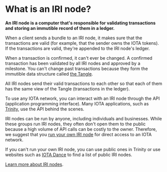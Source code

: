 # What is an IRI node?

**An IRI node is a computer that's responsible for validating transactions and storing an immutible record of them in a ledger.**

When a client sends a bundle to an IRI node, it makes sure that the transactions are valid (for example, that the sender owns the IOTA tokens). If the transactions are valid, they're appended to the IRI node's ledger.

When a transaction is confirmed, it can't ever be changed. A confirmed transaction has been validated by all IRI nodes and approved by a milestone. You can't change past transactions because they form the immutible data structure called [the Tangle](../introduction/what-is-the-tangle.md).

All IRI nodes send their valid transactions to each other so that each of them has the same view of the Tangle (transactions in the ledger).

To use any IOTA network, you can interact with an IRI node through the API (application programming interface). Many IOTA applications, such as [Trinity](root://trinity/introduction/overview.md), use the API behind the scenes.

IRI nodes can be run by anyone, including individuals and businesses. While these groups run IRI nodes, they often don't open them to the public because a high volume of API calls can be costly to the owner. Therefore, we suggest that you [run your own IRI node](../tutorials/run-your-own-iri-node.md) for direct access to an IOTA network.

If you can't run your own IRI node, you can use public ones in Trinity or use websites such as [IOTA Dance](https://iota.dance) to find a list of public IRI nodes.

[Learn more about IRI nodes](root://iri/0.1/introduction/overview.md).
